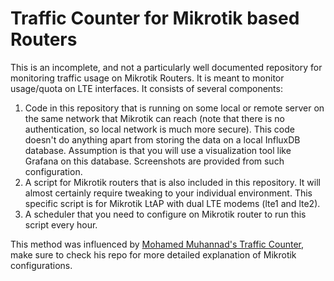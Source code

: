 # Traffic Counter for Mikrotik based Routers

This is an incomplete, and not a particularly well documented repository for monitoring traffic usage on Mikrotik Routers. It is meant to monitor usage/quota on LTE interfaces. It consists of several components:

1. Code in this repository that is running on some local or remote server on the same network that Mikrotik can reach (note that there is no authentication, so local network is much more secure). This code doesn't do anything apart from storing the data on a local InfluxDB database. Assumption is that you will use a visualization tool like Grafana on this database. Screenshots are provided from such configuration.
2. A script for Mikrotik routers that is also included in this repository. It will almost certainly require tweaking to your individual environment. This specific script is for Mikrotik LtAP with dual LTE modems (lte1 and lte2).
3. A scheduler that you need to configure on Mikrotik router to run this script every hour.

This method was influenced by [Mohamed Muhannad's Traffic Counter](https://github.com/muhannad0/mikrotik-traffic-counter), make sure to check his repo for more detailed explanation of Mikrotik configurations.
